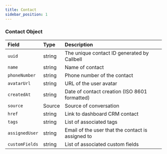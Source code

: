 ```yaml
---
title: Contact
sidebar_position: 1
---
```


### Contact Object

| Field          | Type   | Description                                       |
| :------------- | :----- | :------------------------------------------------ |
| `uuid`         | string | The unique contact ID generated by Callbell       |
| `name`         | string | Name of contact                                   |
| `phoneNumber`  | string | Phone number of the contact                       |
| `avatarUrl`    | string | URL of the user avatar                            |
| `createdAt`    | string | Date of contact creation (ISO 8601 formatted)     |
| `source`       | Source | Source of conversation                            |
| `href`         | string | Link to dashboard CRM contact                     |
| `tags`         | string | List of associated tags                           |
| `assignedUser` | string | Email of the user that the contact is assigned to |
| `customFields` | string | List of associated custom fields                  |
